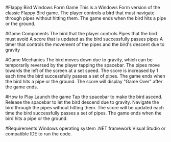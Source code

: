 #Flappy Bird Windows Form Game
This is a Windows Form version of the classic Flappy Bird game. The player controls a bird that must navigate through pipes without hitting them. The game ends when the bird hits a pipe or the ground.

#Game Components
The bird that the player controls
Pipes that the bird must avoid
A score that is updated as the bird successfully passes pipes
A timer that controls the movement of the pipes and the bird's descent due to gravity

#Game Mechanics
The bird moves down due to gravity, which can be temporarily reversed by the player tapping the spacebar.
The pipes move towards the left of the screen at a set speed.
The score is increased by 1 each time the bird successfully passes a set of pipes.
The game ends when the bird hits a pipe or the ground. The score will display "Game Over" after the game ends.

#How to Play
Launch the game
Tap the spacebar to make the bird ascend. Release the spacebar to let the bird descend due to gravity.
Navigate the bird through the pipes without hitting them.
The score will be updated each time the bird successfully passes a set of pipes.
The game ends when the bird hits a pipe or the ground.

#Requirements
Windows operating system
.NET framework
Visual Studio or compatible IDE to run the code.
